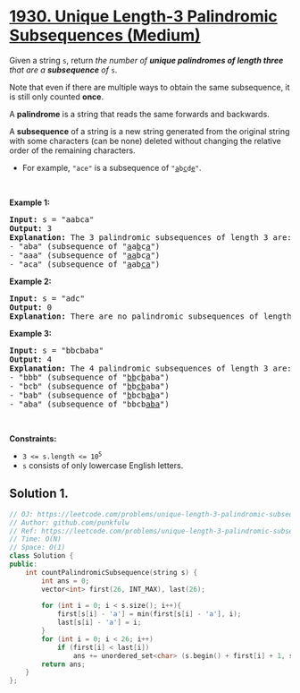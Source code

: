 # [1930. Unique Length-3 Palindromic Subsequences (Medium)](https://leetcode.com/problems/unique-length-3-palindromic-subsequences/)

<p>Given a string <code>s</code>, return <em>the number of <strong>unique palindromes of length three</strong> that are a <strong>subsequence</strong> of </em><code>s</code>.</p>

<p>Note that even if there are multiple ways to obtain the same subsequence, it is still only counted <strong>once</strong>.</p>

<p>A <strong>palindrome</strong> is a string that reads the same forwards and backwards.</p>

<p>A <strong>subsequence</strong> of a string is a new string generated from the original string with some characters (can be none) deleted without changing the relative order of the remaining characters.</p>

<ul>
	<li>For example, <code>"ace"</code> is a subsequence of <code>"<u>a</u>b<u>c</u>d<u>e</u>"</code>.</li>
</ul>

<p>&nbsp;</p>
<p><strong>Example 1:</strong></p>

<pre><strong>Input:</strong> s = "aabca"
<strong>Output:</strong> 3
<strong>Explanation:</strong> The 3 palindromic subsequences of length 3 are:
- "aba" (subsequence of "<u>a</u>a<u>b</u>c<u>a</u>")
- "aaa" (subsequence of "<u>aa</u>bc<u>a</u>")
- "aca" (subsequence of "<u>a</u>ab<u>ca</u>")
</pre>

<p><strong>Example 2:</strong></p>

<pre><strong>Input:</strong> s = "adc"
<strong>Output:</strong> 0
<strong>Explanation:</strong> There are no palindromic subsequences of length 3 in "adc".
</pre>

<p><strong>Example 3:</strong></p>

<pre><strong>Input:</strong> s = "bbcbaba"
<strong>Output:</strong> 4
<strong>Explanation:</strong> The 4 palindromic subsequences of length 3 are:
- "bbb" (subsequence of "<u>bb</u>c<u>b</u>aba")
- "bcb" (subsequence of "<u>b</u>b<u>cb</u>aba")
- "bab" (subsequence of "<u>b</u>bcb<u>ab</u>a")
- "aba" (subsequence of "bbcb<u>aba</u>")
</pre>

<p>&nbsp;</p>
<p><strong>Constraints:</strong></p>

<ul>
	<li><code>3 &lt;= s.length &lt;= 10<sup>5</sup></code></li>
	<li><code>s</code> consists of only lowercase English letters.</li>
</ul>


## Solution 1.

```cpp
// OJ: https://leetcode.com/problems/unique-length-3-palindromic-subsequences/
// Author: github.com/punkfulw
// Ref: https://leetcode.com/problems/unique-length-3-palindromic-subsequences/discuss/1330165/Left-and-right-and-inbetween
// Time: O(N)
// Space: O(1)
class Solution {
public:
    int countPalindromicSubsequence(string s) {
        int ans = 0;
        vector<int> first(26, INT_MAX), last(26);
        
        for (int i = 0; i < s.size(); i++){
            first[s[i] - 'a'] = min(first[s[i] - 'a'], i);
            last[s[i] - 'a'] = i;
        }
        for (int i = 0; i < 26; i++)
            if (first[i] < last[i])
                ans += unordered_set<char> (s.begin() + first[i] + 1, s.begin() + last[i]).size();
        return ans;
    }
};
```
